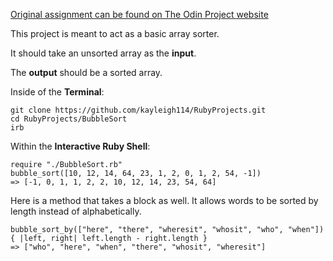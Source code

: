 [Original assignment can be found on The Odin Project website](https://www.theodinproject.com/courses/ruby-programming/lessons/advanced-building-blocks?ref=lnav)

This project is meant to act as a basic array sorter.


It should take an unsorted array as the **input**.


The **output** should be a sorted array.



Inside of the **Terminal**:


```
git clone https://github.com/kayleigh114/RubyProjects.git
cd RubyProjects/BubbleSort
irb
```


Within the **Interactive Ruby Shell**:
```
require "./BubbleSort.rb"
bubble_sort([10, 12, 14, 64, 23, 1, 2, 0, 1, 2, 54, -1])
=> [-1, 0, 1, 1, 2, 2, 10, 12, 14, 23, 54, 64]
```



Here is a method that takes a block as well.
It allows words to be sorted by length instead of alphabetically.
```
bubble_sort_by(["here", "there", "wheresit", "whosit", "who", "when"]) { |left, right| left.length - right.length }
=> ["who", "here", "when", "there", "whosit", "wheresit"]
```
